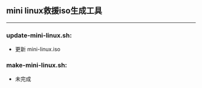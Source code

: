 ## mini linux救援iso生成工具

- - -

### update-mini-linux.sh:
* 更新 mini-linux.iso

### make-mini-linux.sh:
* 未完成
